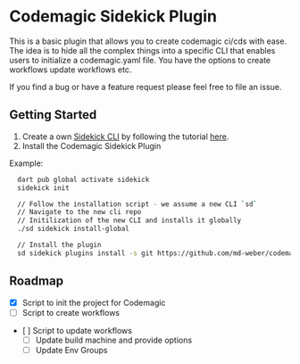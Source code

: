 # Codemagic Sidekick Plugin
This is a basic plugin that allows you to create codemagic ci/cds with ease.
The idea is to hide all the complex things into a specific CLI that enables users
to initialize a codemagic.yaml file. You have the options to create workflows update workflows etc.

If you find a bug or have a feature request please feel free to file an issue.

## Getting Started
1. Create a own [Sidekick CLI](https://github.com/phntmxyz/sidekick) by following the tutorial [here](https://github.com/phntmxyz/sidekick#getting-started).
2. Install the Codemagic Sidekick Plugin

Example:
```sh
  dart pub global activate sidekick
  sidekick init

  // Follow the installation script - we assume a new CLI `sd`
  // Navigate to the new cli repo
  // Initilization of the new CLI and installs it globally
  ./sd sidekick install-global

  // Install the plugin
  sd sidekick plugins install -s git https://github.com/md-weber/codemagic_sidekick_plugin
```

## Roadmap
- [x] Script to init the project for Codemagic
- [ ] Script to create workflows
- [ ] Script to update workflows
  - [ ] Update build machine and provide options
  - [ ] Update Env Groups